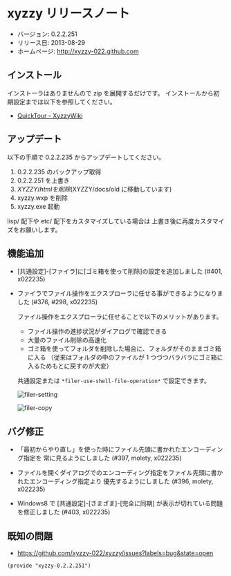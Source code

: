 xyzzy リリースノート
====================

  * バージョン: 0.2.2.251
  * リリース日: 2013-08-29
  * ホームページ: <http://xyzzy-022.github.com>


インストール
------------

インストーラはありませんので zip を展開するだけです。
インストールから初期設定までは以下を参照してください。

  * [QuickTour - XyzzyWiki]


アップデート
------------

以下の手順で 0.2.2.235 からアップデートしてください。

  1. 0.2.2.235 のバックアップ取得
  2. 0.2.2.251 を上書き
  3. $XYZZY/html を削除 ($XYZZY/docs/old に移動しています)
  4. xyzzy.wxp を削除
  5. xyzzy.exe 起動

lisp/ 配下や etc/ 配下をカスタマイズしている場合は
上書き後に再度カスタマイズをお願いします。


機能追加
--------

  * [共通設定]-[ファイラ]に[ゴミ箱を使って削除]の設定を追加しました (#401, x022235)

  * ファイラでファイル操作をエクスプローラに任せる事ができるようになりました (#376, #298, x022235)

    ファイル操作をエクスプローラに任せることで以下のメリットがあります。

    * ファイル操作の進捗状況がダイアログで確認できる
    * 大量のファイル削除の高速化
    * ゴミ箱を使ってフォルダを削除した場合に、フォルダがそのままゴミ箱に入る
      （従来はフォルダの中のファイルが 1 つづつバラバラにゴミ箱に入るためもとに戻すのが大変）

    共通設定または `*filer-use-shell-file-operation*` で設定できます。

    ![filer-setting]

    ![filer-copy]

バグ修正
--------

  * 「最初からやり直し」を使った時にファイル先頭に書かれたエンコーディング指定を
    常に見るようにしました (#397, molety, x022235)

  * ファイルを開くダイアログでのエンコーディング指定をファイル先頭に書かれたエンコーディング指定より
    優先するようにしました (#396, molety, x022235)

  * Windows8 で [共通設定]-[さまざま]-[完全に同期] が表示が切れている問題を修正しました (#403, x022235)


既知の問題
----------

  * <https://github.com/xyzzy-022/xyzzy/issues?labels=bug&state=open>


`(provide "xyzzy-0.2.2.251")`

  [QuickTour - XyzzyWiki]: http://xyzzy.s53.xrea.com/wiki/index.php?QuickTour
  [filer-setting]: https://f.cloud.github.com/assets/1522408/1049773/9c160cb6-10ae-11e3-82dd-013ddb86e93c.png
  [filer-copy]: https://f.cloud.github.com/assets/1522408/1049774/a2908170-10ae-11e3-8383-361a6acbfeb7.png
